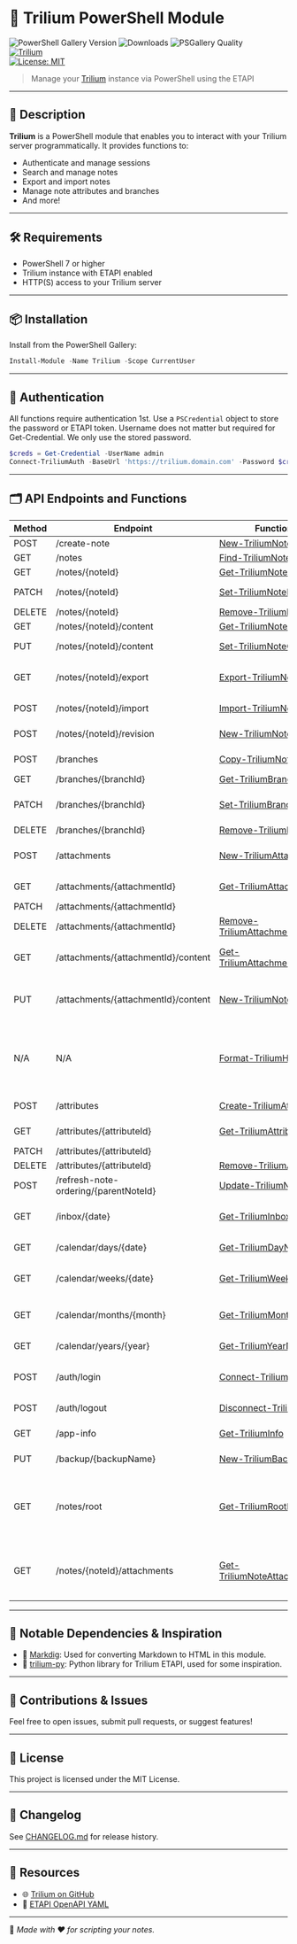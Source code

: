 # 🚀 Trilium PowerShell Module

![PowerShell Gallery Version](https://img.shields.io/powershellgallery/v/Trilium)
![Downloads](https://img.shields.io/powershellgallery/dt/Trilium)
![PSGallery Quality](https://img.shields.io/powershellgallery/p/Trilium)  
[![Trilium](https://img.shields.io/badge/Trilium-ETAPI-blue?logo=read-the-docs)](https://github.com/Trilium/Notes)  
[![License: MIT](https://img.shields.io/badge/license-MIT-green.svg)](LICENSE)

> Manage your [Trilium](https://github.com/Trilium/Notes) instance via PowerShell using the ETAPI

---

## 🦾 Description

**Trilium** is a PowerShell module that enables you to interact with your Trilium server programmatically.
It provides functions to:

* Authenticate and manage sessions
* Search and manage notes
* Export and import notes
* Manage note attributes and branches
* And more!

---

## 🛠 Requirements

* PowerShell 7 or higher
* Trilium instance with ETAPI enabled
* HTTP(S) access to your Trilium server

---

## 📦 Installation

Install from the PowerShell Gallery:

```powershell
Install-Module -Name Trilium -Scope CurrentUser
```

---

## 🔐 Authentication

All functions require authentication 1st. Use a `PSCredential` object to store the password or ETAPI token.
 Username does not matter but required for Get-Credential.  We only use the stored password.

```powershell
$creds = Get-Credential -UserName admin
Connect-TriliumAuth -BaseUrl 'https://trilium.domain.com' -Password $creds
```

---

## 🗂️ API Endpoints and Functions

| Method | Endpoint | Function | Notes |
|--------|----------|----------|-------|
| POST   | /create-note | [New-TriliumNote](/public/New-TriliumNote.ps1) | Create a new note |
| GET    | /notes | [Find-TriliumNote](/public/Find-TriliumNote.ps1) | Search for notes |
| GET    | /notes/{noteId} | [Get-TriliumNoteDetails](/public/Get-TriliumNoteDetails.ps1) | Get note details |
| PATCH  | /notes/{noteId} | [Set-TriliumNoteDetails](/public/Set-TriliumNoteDetails.ps1) | Update note details (PATCH) |
| DELETE | /notes/{noteId} | [Remove-TriliumNote](/public/Remove-TriliumNote.ps1) | Delete a note |
| GET    | /notes/{noteId}/content | [Get-TriliumNoteContent](/public/Get-TriliumNoteContent.ps1) | Get note content |
| PUT    | /notes/{noteId}/content | [Set-TriliumNoteContent](/public/Set-TriliumNoteContent.ps1) | Update note content |
| GET    | /notes/{noteId}/export | [Export-TriliumNote](/public/Export-TriliumNote.ps1) | Export note(s) as zip (HTML/Markdown) |
| POST   | /notes/{noteId}/import | [Import-TriliumNoteZip](/public/Import-TriliumNoteZip.ps1) | Import notes from ZIP |
| POST   | /notes/{noteId}/revision | [New-TriliumNoteRevision](/public/New-TriliumNoteRevision.ps1) | Create a new note revision |
| POST   | /branches | [Copy-TriliumNote](/public/Copy-TriliumNote.ps1) | Copy a note to a new branch |
| GET    | /branches/{branchId} | [Get-TriliumBranch](/public/Get-TriliumBranch.ps1) | Get branch details |
| PATCH  | /branches/{branchId} | [Set-TriliumBranch](/public/Set-TriliumBranch.ps1) | Update branch prefix and/or note position (PATCH) |
| DELETE | /branches/{branchId} | [Remove-TriliumBranch](/public/Remove-TriliumBranch.ps1) | Delete a branch |
| POST   | /attachments | [New-TriliumAttachment](/public/New-TriliumAttachment.ps1) | Create a new attachment for a note |
| GET    | /attachments/{attachmentId} | [Get-TriliumAttachment](/public/Get-TriliumAttachment.ps1) | Get attachment metadata |
| PATCH  | /attachments/{attachmentId} |  | |
| DELETE | /attachments/{attachmentId} | [Remove-TriliumAttachment](/public/Remove-TriliumAttachment.ps1) | Delete an attachment |
| GET    | /attachments/{attachmentId}/content | [Get-TriliumAttachmentContent](/public/Get-TriliumAttachmentContent.ps1) | Download attachment content |
| PUT    | /attachments/{attachmentId}/content | [New-TriliumNoteFile](/public/New-TriliumNoteFile.ps1) | Create a new note from a local file (uploads file content) |
| N/A    | N/A | [Format-TriliumHtml](/public/Format-TriliumHtml.ps1) | Helper function to beautify HTML content with improved header spacing and code block formatting |
| POST   | /attributes | [Create-TriliumAttribute](/public/Create-TriliumAttribute.ps1) | Create a new attribute |
| GET    | /attributes/{attributeId} | [Get-TriliumAttribute](/public/Get-TriliumAttribute.ps1) | Get attribute details |
| PATCH  | /attributes/{attributeId} |  | |
| DELETE | /attributes/{attributeId} | [Remove-TriliumAttribute](/public/Remove-TriliumAttribute.ps1) | Delete an attribute |
| POST   | /refresh-note-ordering/{parentNoteId} | [Update-TriliumNoteOrder](/public/Update-TriliumNoteOrder.ps1) | Refresh note ordering |
| GET    | /inbox/{date} | [Get-TriliumInbox](/public/Get-TriliumInbox.ps1) | Get or create inbox note for a date |
| GET    | /calendar/days/{date} | [Get-TriliumDayNote](/public/Get-TriliumDayNote.ps1) | Get or create day note for a date |
| GET    | /calendar/weeks/{date} | [Get-TriliumWeekNote](/public/Get-TriliumWeekNote.ps1) | (Broken: appears to be a bug in Trilium) |
| GET    | /calendar/months/{month} | [Get-TriliumMonthNote](/public/Get-TriliumMonthNote.ps1) | Get or create month note for a month |
| GET    | /calendar/years/{year} | [Get-TriliumYearNote](/public/Get-TriliumYearNote.ps1) | Get or create year note for a year |
| POST   | /auth/login | [Connect-TriliumAuth](/public/Connect-TriliumAuth.ps1) | Authenticate to Trilium (now uses 'Bearer' for ETAPI) |
| POST   | /auth/logout | [Disconnect-TriliumAuth](/public/Disconnect-TriliumAuth.ps1) | Logout from Trilium |
| GET    | /app-info | [Get-TriliumInfo](/public/Get-TriliumInfo.ps1) | Get Trilium server info |
| PUT    | /backup/{backupName} | [New-TriliumBackup](/public/New-TriliumBackup.ps1) | Create a new backup |
| GET    | /notes/root | [Get-TriliumRootNote](/public/Get-TriliumRootNote.ps1) | Get root note details (requires Connect-TriliumAuth, no params; every root note has id 'root'). |
| GET    | /notes/{noteId}/attachments | [Get-TriliumNoteAttachment](/public/Get-TriliumNoteAttachment.ps1) | Retrieves attachments for a specific note (Undocumented API) |

---

## 🧩 Notable Dependencies & Inspiration

- 📝 [Markdig](https://github.com/xoofx/markdig): Used for converting Markdown to HTML in this module.
- 🐍 [trilium-py](https://github.com/Nriver/trilium-py): Python library for Trilium ETAPI, used for some inspiration.

---

## 📣 Contributions & Issues

Feel free to open issues, submit pull requests, or suggest features!

---

## 📄 License

This project is licensed under the MIT License.

---

## 📅 Changelog

See [CHANGELOG.md](./CHANGELOG.md) for release history.

---

## 🔗 Resources

- 🌐 [Trilium on GitHub](https://github.com/Trilium/Notes)
- 📜 [ETAPI OpenAPI YAML](https://github.com/Trilium/Notes/blob/develop/apps/server/src/assets/etapi.openapi.yaml)

---

🧠 _Made with ❤️ for scripting your notes._
